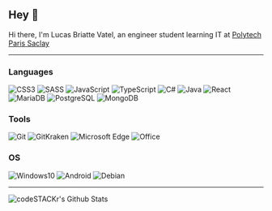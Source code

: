 ## Hey 👋

Hi there, I'm Lucas Briatte Vatel, an engineer student learning IT at [Polytech Paris Saclay](https://www.polytech.universite-paris-saclay.fr/)

---

### Languages

![CSS3](https://img.shields.io/badge/CSS-1572B6?style=flat-square&logo=CSS3&logoColor=white)
![SASS](https://img.shields.io/badge/SASS-CC6699?style=flat-square&logo=SASS&logoColor=white)
![JavaScript](https://img.shields.io/badge/JavaScript-F7DF1E?style=flat-square&logo=JavaScript&logoColor=white)
![TypeScript](https://img.shields.io/badge/TypeScript-007ACC?style=flat-square&logo=TypeScript&logoColor=white)
![C#](https://img.shields.io/badge/C%23-189F20?style=flat-square&logo=C-sharp&logoColor=white)
![Java](https://img.shields.io/badge/Java-E50000?style=flat-square&logo=Java&logoColor=white)
![React](https://img.shields.io/badge/React-61DAFB?style=flat-square&logo=React&logoColor=white)
![MariaDB](https://img.shields.io/badge/MariaDB-003545?style=flat-square&logo=MariaDB&logoColor=white)
![PostgreSQL](https://img.shields.io/badge/PostgreSQL-336791?style=flat-square&logo=PostgreSQL&logoColor=white)
![MongoDB](https://img.shields.io/badge/MongoDB-47A248?style=flat-square&logo=MongoDB&logoColor=white)

### Tools

![Git](https://img.shields.io/badge/Git-F05032?style=flat-square&logo=Git&logoColor=white)
![GitKraken](https://img.shields.io/badge/GitKraken-179287?style=flat-square&logo=GitKraken&logoColor=white)
![Microsoft Edge](https://img.shields.io/badge/Microsoft_Edge-0078D7?style=flat-square&logo=Microsoft-Edge&logoColor=white)
![Office](https://img.shields.io/badge/Office-D83B01?style=flat-square&logo=Microsoft-Office&logoColor=white)

### OS

![Windows10](https://img.shields.io/badge/Windows%2010-000000?style=flat-square&logo=Windows&logoColor=white)
![Android](https://img.shields.io/badge/Android-32DE84?style=flat-square&logo=Android&logoColor=white)
![Debian](https://img.shields.io/badge/Debian-D70651?style=flat-square&logo=Debian&logoColor=white)

---

<img align="left" alt="codeSTACKr's Github Stats" src="https://github-readme-stats.vercel.app/api?username=0xWryth&show_icons=true&hide_border=true" />

<!--
**0xWryth/0xWryth** is a ✨ _special_ ✨ repository because its `README.md` (this file) appears on your GitHub profile.

Here are some ideas to get you started:

- 🔭 I’m currently working on ...
- 🌱 I’m currently learning ...
- 👯 I’m looking to collaborate on ...
- 🤔 I’m looking for help with ...
- 💬 Ask me about ...
- 📫 How to reach me: ...
- 😄 Pronouns: ...
- ⚡ Fun fact: ...
-->
